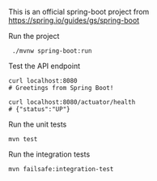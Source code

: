 This is an official spring-boot project from https://spring.io/guides/gs/spring-boot

Run the project

```
 ./mvnw spring-boot:run
```

Test the API endpoint

```
curl localhost:8080
# Greetings from Spring Boot!

curl localhost:8080/actuator/health
# {"status":"UP"}
```

Run the unit tests

```
mvn test
```

Run the integration tests

```
mvn failsafe:integration-test
```
